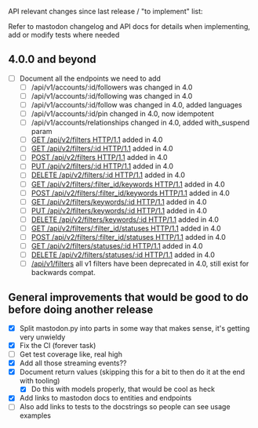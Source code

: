 API relevant changes since last release / "to implement" list:

Refer to mastodon changelog and API docs for details when implementing, add or modify tests where needed

4.0.0 and beyond
----------------
* [ ] Document all the endpoints we need to add
  * [ ] /api/v1/accounts/:id/followers was changed in 4.0
  * [ ] /api/v1/accounts/:id/following was changed in 4.0
  * [ ] /api/v1/accounts/:id/follow was changed in 4.0, added languages
  * [ ] /api/v1/accounts/:id/pin changed in 4.0, now idempotent
  * [ ] /api/v1/accounts/relationships changed in 4.0, added with_suspend param
  * [ ] [GET /api/v2/filters HTTP/1.1](https://docs.joinmastodon.org/methods/filters/#get) added in 4.0
  * [ ] [GET /api/v2/filters/:id HTTP/1.1](https://docs.joinmastodon.org/methods/filters/#get-one) added in 4.0
  * [ ] [POST /api/v2/filters HTTP/1.1](https://docs.joinmastodon.org/methods/filters/#create) added in 4.0
  * [ ] [PUT /api/v2/filters/:id HTTP/1.1](https://docs.joinmastodon.org/methods/filters/#update) added in 4.0
  * [ ] [DELETE /api/v2/filters/:id HTTP/1.1](https://docs.joinmastodon.org/methods/filters/#delete) added in 4.0
  * [ ] [GET /api/v2/filters/:filter_id/keywords HTTP/1.1](https://docs.joinmastodon.org/methods/filters/#keywords-get) added in 4.0
  * [ ] [POST /api/v2/filters/:filter_id/keywords HTTP/1.1](https://docs.joinmastodon.org/methods/filters/#keywords-create) added in 4.0
  * [ ] [GET /api/v2/filters/keywords/:id HTTP/1.1](https://docs.joinmastodon.org/methods/filters/#keywords-get-one) added in 4.0
  * [ ] [PUT /api/v2/filters/keywords/:id HTTP/1.1](https://docs.joinmastodon.org/methods/filters/#keywords-update) added in 4.0
  * [ ] [DELETE /api/v2/filters/keywords/:id HTTP/1.1](https://docs.joinmastodon.org/methods/filters/#keywords-delete) added in 4.0
  * [ ] [GET /api/v2/filters/:filter_id/statuses HTTP/1.1](https://docs.joinmastodon.org/methods/filters/#statuses-get) added in 4.0
  * [ ] [POST /api/v2/filters/:filter_id/statuses HTTP/1.1](https://docs.joinmastodon.org/methods/filters/#statuses-add) added in 4.0
  * [ ] [GET /api/v2/filters/statuses/:id HTTP/1.1](https://docs.joinmastodon.org/methods/filters/#statuses-get-one) added in 4.0
  * [ ] [DELETE /api/v2/filters/statuses/:id HTTP/1.1](https://docs.joinmastodon.org/methods/filters/#statuses-remove) added in 4.0
  * [ ] [/api/v1/filters](https://docs.joinmastodon.org/methods/filters/#v1) all v1 filters have been deprecated in 4.0, still exist for backwards compat.

General improvements that would be good to do before doing another release
--------------------------------------------------------------------------
* [x] Split mastodon.py into parts in some way that makes sense, it's getting very unwieldy
* [x] Fix the CI (forever task)
* [ ] Get test coverage like, real high
* [x] Add all those streaming events??
* [x] Document return values (skipping this for a bit to then do it at the end with tooling)
    * [x] Do this with models properly, that would be cool as heck
* [x] Add links to mastodon docs to entities and endpoints
* [ ] Also add links to tests to the docstrings so people can see usage examples
